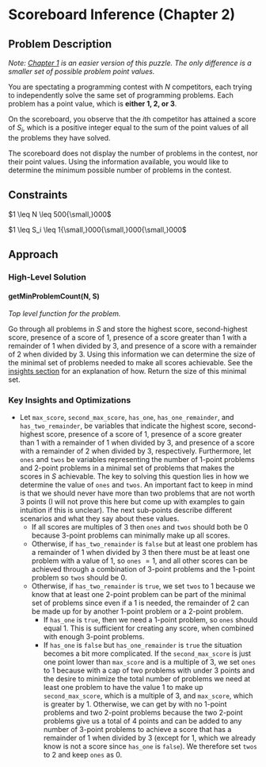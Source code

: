 # Scoreboard Inference (Chapter 2)

## Problem Description

*Note: [Chapter 1](../../Level%201/Scoreboard%20Inference%201/) is an easier version of this puzzle. The only difference is a smaller set of possible problem point values.*

You are spectating a programming contest with $N$ competitors, each trying to independently solve the same set of programming problems. Each problem has a point value, which is **either 1, 2, or 3**.

On the scoreboard, you observe that the $i\text{th}$ competitor has attained a score of $S_i$, which is a positive integer equal to the sum of the point values of all the problems they have solved.

The scoreboard does not display the number of problems in the contest, nor their point values. Using the information available, you would like to determine the minimum possible number of problems in the contest.

## Constraints

$1 \leq N \leq 500{\small,}000$

$1 \leq S_i \leq 1{\small,}000{\small,}000{\small,}000$

## Approach

### High-Level Solution

#### getMinProblemCount(N, S)

*Top level function for the problem.*

Go through all problems in $S$ and store the highest score, second-highest score, presence of a score of $1$, presence of a score greater than $1$ with a remainder of $1$ when divided by $3$, and presence of a score with a remainder of $2$ when divided by $3$. Using this information we can determine the size of the minimal set of problems needed to make all scores achievable. See the [insights section](#key-insights-and-optimizations) for an explanation of how. Return the size of this minimal set.

### Key Insights and Optimizations

- Let ```max_score```, ```second_max_score```, ```has_one```, ```has_one_remainder```, and ```has_two_remainder```, be variables that indicate the highest score, second-highest score, presence of a score of $1$, presence of a score greater than $1$ with a remainder of $1$ when divided by $3$, and presence of a score with a remainder of $2$ when divided by $3$, respectively. Furthermore, let ```ones``` and ```twos``` be variables representing the number of $1$-point problems and $2$-point problems in a minimal set of problems that makes the scores in $S$ achievable. The key to solving this question lies in how we determine the value of ```ones``` and ```twos```. An important fact to keep in mind is that we should never have more than two problems that are not worth $3$ points (I will not prove this here but come up with examples to gain intuition if this is unclear). The next sub-points describe different scenarios and what they say about these values. 
    - If all scores are multiples of $3$ then ```ones``` and ```twos``` should both be $0$ because $3$-point problems can minimally make up all scores.
    - Otherwise, if ```has_two_remainder``` is ```false``` but at least one problem has a remainder of $1$ when divided by $3$ then there must be at least one problem with a value of $1$, so ```ones``` $= 1$, and all other scores can be achieved through a combination of $3$-point problems and the $1$-point problem so ```twos``` should be $0$.
    - Otherwise, if ```has_two_remainder``` is ```true```, we set ```twos``` to $1$ because we know that at least one $2$-point problem can be part of the minimal set of problems since even if a $1$ is needed, the remainder of $2$ can be made up for by another $1$-point problem or a $2$-point problem. 
        - If ```has_one``` is ```true```, then we need a $1$-point problem, so ```ones``` should equal $1$. This is sufficient for creating any score, when combined with enough $3$-point problems.
        - If ```has_one``` is ```false``` but ```has_one_remainder``` is ```true``` the situation becomes a bit more complicated. If the ```second_max_score``` is just one point lower than ```max_score``` and is a multiple of $3$, we set ```ones``` to $1$ because with a cap of two problems with under $3$ points and the desire to minimize the total number of problems we need at least one problem to have the value $1$ to make up ```second_max_score```, which is a multiple of $3$, and ```max_score```, which is greater by $1$. Otherwise, we can get by with no $1$-point problems and two $2$-point problems because the two $2$-point problems give us a total of $4$ points and can be added to any number of $3$-point problems to achieve a score that has a remainder of $1$ when divided by $3$ (except for $1$, which we already know is not a score since ```has_one``` is ```false```). We therefore set ```twos``` to $2$ and keep ```ones``` as $0$.